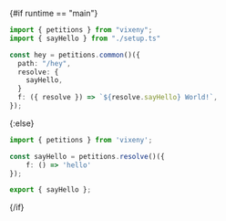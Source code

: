 <script>
    export let runtime = "main";
</script>

{#if runtime == "main"}

```ts
import { petitions } from "vixeny";
import { sayHello } from "./setup.ts"

const hey = petitions.common()({
  path: "/hey",
  resolve: {
    sayHello,
  }
  f: ({ resolve }) => `${resolve.sayHello} World!`,
});
```

{:else}

```ts
import { petitions } from 'vixeny';

const sayHello = petitions.resolve()({
	f: () => 'hello'
});

export { sayHello };
```

{/if}
